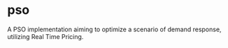 # pso
A PSO implementation aiming to optimize a scenario of demand response, utilizing Real Time Pricing.
